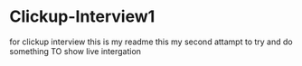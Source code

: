 # Clickup-Interview1
for clickup interview 
this is my readme 
this my second attampt to try and do something 
TO show live intergation 
